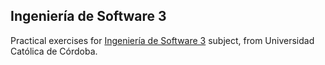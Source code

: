 ## Ingeniería de Software 3

Practical exercises for [Ingeniería de Software 3](https://github.com/alexisfr/ing-soft-3-2020) subject, from Universidad Católica de Córdoba.

